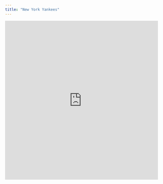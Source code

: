 ```yaml
---
title: "New York Yankees"
---
```


<iframe id="igraph" scrolling="no" style="border:none;" seamless="seamless" src="https://fancygama.github.io/ss_plots/NYY.html" height="525" width="100%"></iframe>